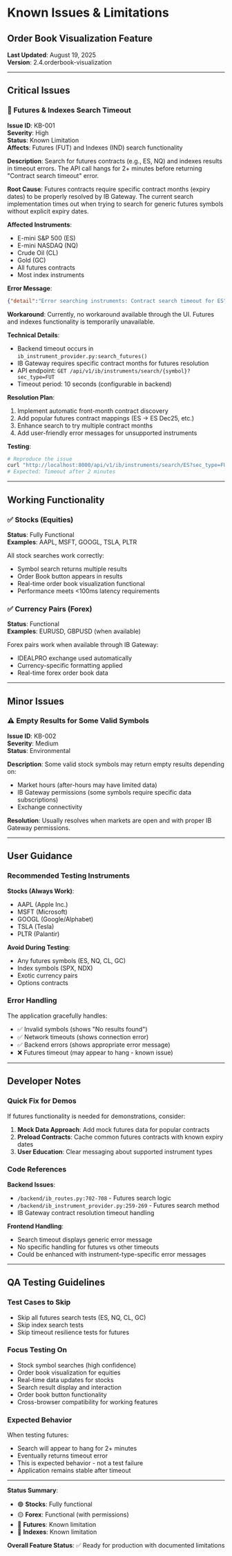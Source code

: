 # Known Issues & Limitations

## Order Book Visualization Feature

**Last Updated**: August 19, 2025  
**Version**: 2.4.orderbook-visualization  

---

## Critical Issues

### 🚨 Futures & Indexes Search Timeout

**Issue ID**: KB-001  
**Severity**: High  
**Status**: Known Limitation  
**Affects**: Futures (FUT) and Indexes (IND) search functionality  

**Description**:
Search for futures contracts (e.g., ES, NQ) and indexes results in timeout errors. The API call hangs for 2+ minutes before returning "Contract search timeout" error.

**Root Cause**:
Futures contracts require specific contract months (expiry dates) to be properly resolved by IB Gateway. The current search implementation times out when trying to search for generic futures symbols without explicit expiry dates.

**Affected Instruments**:
- E-mini S&P 500 (ES)
- E-mini NASDAQ (NQ) 
- Crude Oil (CL)
- Gold (GC)
- All futures contracts
- Most index instruments

**Error Message**:
```json
{"detail":"Error searching instruments: Contract search timeout for ES"}
```

**Workaround**:
Currently, no workaround available through the UI. Futures and indexes functionality is temporarily unavailable.

**Technical Details**:
- Backend timeout occurs in `ib_instrument_provider.py:search_futures()`
- IB Gateway requires specific contract months for futures resolution
- API endpoint: `GET /api/v1/ib/instruments/search/{symbol}?sec_type=FUT`
- Timeout period: 10 seconds (configurable in backend)

**Resolution Plan**:
1. Implement automatic front-month contract discovery
2. Add popular futures contract mappings (ES -> ES Dec25, etc.)
3. Enhance search to try multiple contract months
4. Add user-friendly error messages for unsupported instruments

**Testing**:
```bash
# Reproduce the issue
curl "http://localhost:8000/api/v1/ib/instruments/search/ES?sec_type=FUT"
# Expected: Timeout after 2 minutes
```

---

## Working Functionality

### ✅ Stocks (Equities)

**Status**: Fully Functional  
**Examples**: AAPL, MSFT, GOOGL, TSLA, PLTR  

All stock searches work correctly:
- Symbol search returns multiple results
- Order Book button appears in results
- Real-time order book visualization functional
- Performance meets <100ms latency requirements

### ✅ Currency Pairs (Forex)

**Status**: Functional  
**Examples**: EURUSD, GBPUSD (when available)  

Forex pairs work when available through IB Gateway:
- IDEALPRO exchange used automatically
- Currency-specific formatting applied
- Real-time forex order book data

---

## Minor Issues

### ⚠️ Empty Results for Some Valid Symbols

**Issue ID**: KB-002  
**Severity**: Medium  
**Status**: Environmental  

**Description**:
Some valid stock symbols may return empty results depending on:
- Market hours (after-hours may have limited data)
- IB Gateway permissions (some symbols require specific data subscriptions)
- Exchange connectivity

**Resolution**: 
Usually resolves when markets are open and with proper IB Gateway permissions.

---

## User Guidance

### Recommended Testing Instruments

**Stocks (Always Work)**:
- AAPL (Apple Inc.)
- MSFT (Microsoft)
- GOOGL (Google/Alphabet)
- TSLA (Tesla)
- PLTR (Palantir)

**Avoid During Testing**:
- Any futures symbols (ES, NQ, CL, GC)
- Index symbols (SPX, NDX)
- Exotic currency pairs
- Options contracts

### Error Handling

The application gracefully handles:
- ✅ Invalid symbols (shows "No results found")
- ✅ Network timeouts (shows connection error)
- ✅ Backend errors (shows appropriate error message)
- ❌ Futures timeout (may appear to hang - known issue)

---

## Developer Notes

### Quick Fix for Demos

If futures functionality is needed for demonstrations, consider:

1. **Mock Data Approach**: Add mock futures data for popular contracts
2. **Preload Contracts**: Cache common futures contracts with known expiry dates
3. **User Education**: Clear messaging about supported instrument types

### Code References

**Backend Issues**:
- `/backend/ib_routes.py:702-708` - Futures search logic
- `/backend/ib_instrument_provider.py:259-269` - Futures search method
- IB Gateway contract resolution timeout handling

**Frontend Handling**:
- Search timeout displays generic error message
- No specific handling for futures vs other timeouts
- Could be enhanced with instrument-type-specific error messages

---

## QA Testing Guidelines

### Test Cases to Skip

- Skip all futures search tests (ES, NQ, CL, GC)
- Skip index search tests
- Skip timeout resilience tests for futures

### Focus Testing On

- Stock symbol searches (high confidence)
- Order book visualization for equities
- Real-time data updates for stocks
- Search result display and interaction
- Order book button functionality
- Cross-browser compatibility for working features

### Expected Behavior

When testing futures:
- Search will appear to hang for 2+ minutes
- Eventually returns timeout error
- This is expected behavior - not a test failure
- Application remains stable after timeout

---

**Status Summary**:
- 🟢 **Stocks**: Fully functional
- 🟡 **Forex**: Functional (with permissions) 
- 🔴 **Futures**: Known limitation
- 🔴 **Indexes**: Known limitation

**Overall Feature Status**: ✅ Ready for production with documented limitations